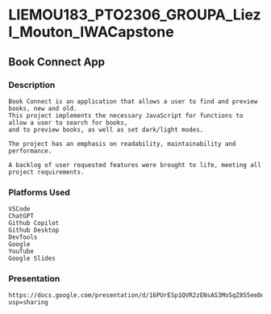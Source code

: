 # LIEMOU183_PTO2306_GROUPA_Liezl_Mouton_IWACapstone

## Book Connect App

### Description

    Book Connect is an application that allows a user to find and preview books, new and old.
    This project implements the necessary JavaScript for functions to allow a user to search for books,
    and to preview books, as well as set dark/light modes.

    The project has an emphasis on readability, maintainability and performance.

    A backlog of user requested features were brought to life, meeting all project requirements.

### Platforms Used

    VSCode
    ChatGPT
    Github Copilot
    Github Desktop
    DevTools
    Google
    YouTube
    Google Slides

### Presentation

    https://docs.google.com/presentation/d/16PUrESp1QVR2zENsAS3Mo5qZ8S5eeDqlEi_9PeNwaq0/edit?usp=sharing
